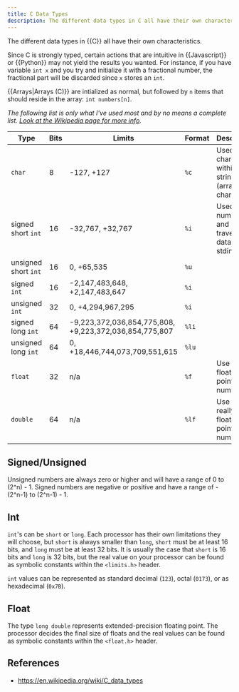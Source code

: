 ```yaml
---
title: C Data Types
description: The different data types in C all have their own characteristics.
---
```


The different data types in {{C}} all have their own characteristics.

Since C is strongly typed, certain actions that are intuitive in {{Javascript}} or {{Python}} may not yield the results you wanted. For instance, if you have variable `int x` and you try and initialize it with a fractional number, the fractional part will be discarded since `x` stores an `int`.

{{Arrays|Arrays (C)}} are intialized as normal, but followed by `n` items that should reside in the array: `int numbers[n]`.

*The following list is only what I've used most and by no means a complete list. [Look at the Wikipedia page for more info](https://en.wikipedia.org/wiki/C_data_types).*

| Type     | Bits | Limits           | Format    | Description                                         |
| -------- | ---- | ---------------- | --------- | --------------------------------------------------- |
| `char`   | 8    | -127, +127       | `%c`      | Used for characters within strings (array of chars) |
| signed short `int`    | 16   | -32,767, +32,767 | `%i` | Used for numbers and traversing data from stdin     |
| unsigned short `int` | 16   | 0, +65,535 | `%u` | |
| signed `int` | 16   | -2,147,483,648, +2,147,483,647 | `%i` | |
| unsigned `int` | 32   | 0, +4,294,967,295 | `%i` | |
| signed long `int` | 64   | -9,223,372,036,854,775,808, +9,223,372,036,854,775,807 | `%li` | |
| unsigned long `int` | 64   | 0, +18,446,744,073,709,551,615 | `%lu` | |
| `float`  | 32   | n/a              | `%f`      | Use for floating point numbers                      |
| `double` | 64   | n/a              | `%lf`     | Use for really long floating point numbers          |

## Signed/Unsigned

Unsigned numbers are always zero or higher and will have a range of 0 to (2^n) - 1. Signed numbers are negative or positive and have a range of -(2^n-1) to (2^n-1) - 1.

## Int

`int`'s can be `short` or `long`. Each processor has their own limitations they will choose, but `short` is always smaller than `long`, `short` must be at least 16 bits, and `long` must be at least 32 bits. It is usually the case that `short` is 16 bits and `long` is 32 bits, but the real value on your processor can be found as symbolic constants within the `<limits.h>` header.

`int` values can be represented as standard decimal (`123`), octal (`0173`), or as hexadecimal (`0x7B`).

## Float

The type `long double` represents extended-precision floating point. The processor decides the final size of floats and the real values can be found as symbolic constants within the `<float.h>` header.

## References

- https://en.wikipedia.org/wiki/C_data_types
